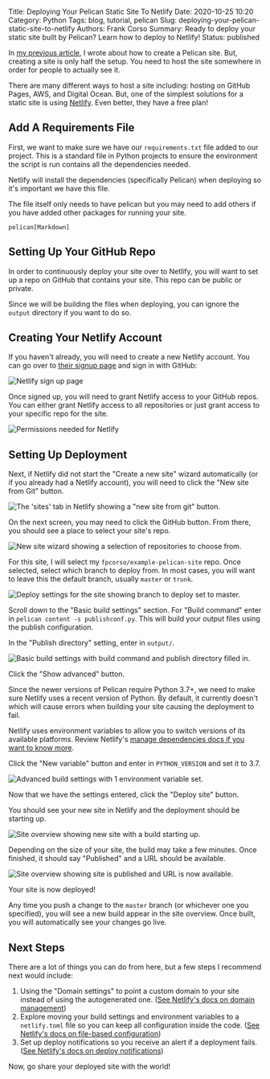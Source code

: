 Title: Deploying Your Pelican Static Site To Netlify
Date: 2020-10-25 10:20
Category: Python
Tags: blog, tutorial, pelican
Slug: deploying-your-pelican-static-site-to-netlify
Authors: Frank Corso
Summary: Ready to deploy your static site built by Pelican? Learn how to deploy to Netlify!
Status: published

In [my previous article](https://frankcorso.dev/setting-up-pelican-static-site-generator.html), I wrote about how to create a Pelican site. But, creating a site is only half the setup. You need to host the site somewhere in order for people to actually see it.

There are many different ways to host a site including: hosting on GitHub Pages, AWS, and Digital Ocean. But, one of the simplest solutions for a static site is using [Netlify](https://www.netlify.com). Even better, they have a free plan!

## Add A Requirements File
First, we want to make sure we have our `requirements.txt` file added to our project. This is a standard file in Python projects to ensure the environment the script is run contains all the dependencies needed.

Netlify will install the dependencies (specifically Pelican) when deploying so it's important we have this file.

The file itself only needs to have pelican but you may need to add others if you have added other packages for running your site.

```
pelican[Markdown]
```

## Setting Up Your GitHub Repo
In order to continuously deploy your site over to Netlify, you will want to set up a repo on GitHub that contains your site. This repo can be public or private. 

Since we will be building the files when deploying, you can ignore the `output` directory if you want to do so. 

## Creating Your Netlify Account
If you haven't already, you will need to create a new Netlify account. You can go over to [their signup page](https://app.netlify.com/signup) and sign in with GitHub:

![Netlify sign up page]({static}/images/netlify-signup.png)

Once signed up, you will need to grant Netlify access to your GitHub repos. You can either grant Netlify access to all repositories or just grant access to your specific repo for the site.

![Permissions needed for Netlify]({static}/images/netlify-github-permissions.png)

## Setting Up Deployment

Next, if Netlify did not start the "Create a new site" wizard automatically (or if you already had a Netlify account), you will need to click the "New site from Git" button.

![The 'sites' tab in Netlify showing a "new site from git" button.]({static}/images/netlify-new-site-from-git.png)

On the next screen, you may need to click the GitHub button. From there, you should see a place to select your site's repo.

![New site wizard showing a selection of repositories to choose from.]({static}/images/netlify-select-repo.png)

For this site, I will select my `fpcorso/example-pelican-site` repo. Once selected, select which branch to deploy from. In most cases, you will want to leave this the default branch, usually `master` or `trunk`.

![Deploy settings for the site showing branch to deploy set to master.]({static}/images/netlify-deploy-settings.png)

Scroll down to the "Basic build settings" section. For "Build command" enter in `pelican content -s publishconf.py`. This will build your output files using the publish configuration.

In the "Publish directory" setting, enter in `output/`.

![Basic build settings with build command and publish directory filled in.]({static}/images/netlify-basic-build-settings.png)

Click the "Show advanced" button. 

Since the newer versions of Pelican require Python 3.7+, we need to make sure Netlify uses a recent version of Python. By default, it currently doesn't which will cause errors when building your site causing the deployment to fail.

Netlify uses environment variables to allow you to switch versions of its available platforms. Review Netlify's [manage dependencies docs if you want to know more](https://docs.netlify.com/configure-builds/manage-dependencies/#python).

Click the "New variable" button and enter in `PYTHON_VERSION` and set it to 3.7.

![Advanced build settings with 1 environment variable set.]({static}/images/netlify-advanced-build-settings.png)

Now that we have the settings entered, click the "Deploy site" button.

You should see your new site in Netlify and the deployment should be starting up.

![Site overview showing new site with a build starting up.]({static}/images/netlify-new-site-starting-up.png)

Depending on the size of your site, the build may take a few minutes. Once finished, it should say "Published" and a URL should be available.

![Site overview showing site is published and URL is now available.]({static}/images/netlify-site-deployed.png)

Your site is now deployed!

Any time you push a change to the `master` branch (or whichever one you specified), you will see a new build appear in the site overview. Once built, you will automatically see your changes go live.

## Next Steps
There are a lot of things you can do from here, but a few steps I recommend next would include:

1. Using the "Domain settings" to point a custom domain to your site instead of using the autogenerated one. ([See Netlify's docs on domain management](https://docs.netlify.com/domains-https/custom-domains/))
2. Explore moving your build settings and environment variables to a `netlify.toml` file so you can keep all configuration inside the code. ([See Netlify's docs on file-based configuration](https://docs.netlify.com/configure-builds/file-based-configuration/))
3. Set up deploy notifications so you receive an alert if a deployment fails. ([See Netlify's docs on deploy notifications](https://docs.netlify.com/site-deploys/notifications/#outgoing-webhooks-and-notifications))

Now, go share your deployed site with the world!
